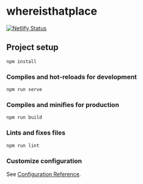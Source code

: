 # whereisthatplace
[![Netlify Status](https://api.netlify.com/api/v1/badges/74d52758-a83c-4988-ad66-9d4fa45e5eed/deploy-status)](https://app.netlify.com/sites/whereisthatplace/deploys)

## Project setup
```
npm install
```

### Compiles and hot-reloads for development
```
npm run serve
```

### Compiles and minifies for production
```
npm run build
```

### Lints and fixes files
```
npm run lint
```

### Customize configuration
See [Configuration Reference](https://cli.vuejs.org/config/).
